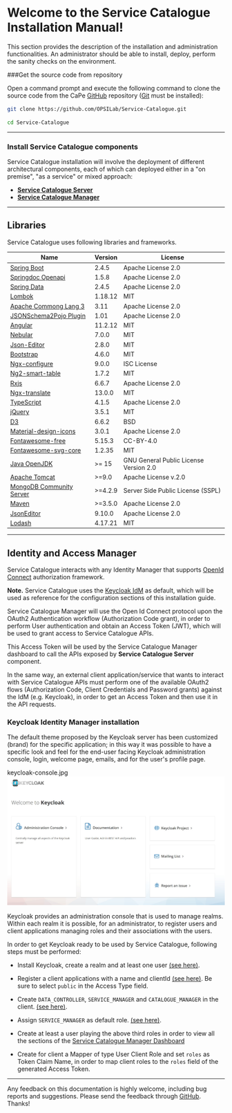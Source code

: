 # Welcome to the Service Catalogue Installation Manual!

This section provides the description of the installation and administration functionalities. An
administrator should be able to install, deploy, perform the sanity checks on
the environment.

###Get the source code from repository

Open a command prompt and execute the following command to clone the source code
from the CaPe [GitHub](https://github.com/OPSILab/Service-Catalogue.git) repository ([Git](https://git-scm.com/downloads) must be installed):

```bash
git clone https://github.com/OPSILab/Service-Catalogue.git
```


```bash
cd Service-Catalogue
```


---

### Install Service Catalogue components
Service Catalogue installation will involve the deployment of different architectural components, each of which can deployed either in a "on premise", "as a service" or mixed approach:

  - [**Service Catalogue Server**](install-sc-server.md)
  - [**Service Catalogue Manager**](install-sc-manager.md)
  
 

---
## Libraries

Service Catalogue uses following libraries and frameworks.

| Name                                                                                    | Version       | License                           |
|-----------------------------------------------------------------------------------------|---------------|-----------------------------------|
| [Spring Boot](https://spring.io/projects/spring-boot)                                   | 2.4.5         | Apache License 2.0                |
| [Springdoc Openapi](https://springdoc.org)                                              | 1.5.8         | Apache License 2.0                |
| [Spring Data](https://spring.io/projects/spring-data)                                   | 2.4.5         | Apache License 2.0                |
| [Lombok](https://projectlombok.org/)                                                    | 1.18.12       | MIT                               |
| [Apache Commong Lang 3](https://commons.apache.org)                                     | 3.11          | Apache License 2.0                |
| [JSONSchema2Pojo Plugin](http://jsonschema2pojo.org)                                    | 1.01          | Apache License 2.0                |
| [Angular](angular.io)                                                                   | 11.2.12       | MIT                               |
| [Nebular](https://akveo.github.io/nebular)                                              | 7.0.0         | MIT                               |
| [Json-Editor](https://github.com/json-editor/json-editor)                               | 2.8.0         | MIT                               |
| [Bootstrap](https://getbootstrap.com )                                                  | 4.6.0         | MIT                               |
| [Ngx-configure](https://github.com/catrielmuller/ngx-configure)                         | 9.0.0         | ISC License                       |
| [Ng2-smart-table](https://akveo.github.io/ng2-smart-table)                              | 1.7.2         | MIT                               |
| [Rxjs](https://rxjs.dev/guide/overview)                                                 | 6.6.7         | Apache License 2.0                |
| [Ngx-translate](http://www.ngx-translate.com/)                                          | 13.0.0        | MIT                               |
| [TypeScript](https://www.typescriptlang.org)                                            | 4.1.5         | Apache License 2.0                |
| [jQuery](jquery.com)                                                                    | 3.5.1         | MIT                               |
| [D3](https://d3js.org)                                                                  | 6.6.2         | BSD                               |
| [Material-design-icons](https://github.com/google/material-design-icons)                | 3.0.1         | Apache License 2.0                |
| [Fontawesome-free](https://fontawesome.com)                                             | 5.15.3        | CC-BY-4.0                         |
| [Fontawesome-svg-core](https://www.npmjs.com/package/@fortawesome/fontawesome-svg-core) | 1.2.35        | MIT                               |                                                                  |               |                                   |
| [Java OpenJDK](https://openjdk.java.net/)                                                                      | >= 15                 | GNU General Public License Version 2.0  |
| [Apache Tomcat](https://tomcat.apache.org)                                                                     | >=9.0                | Apache License v.2.0                    |
| [MongoDB Community Server](www.mongodb.com)                                                                    | >=4.2.9              | Server Side Public License (SSPL)       |
| [Maven](https://maven.apache.org)                                                                              | >=3.5.0              | Apache License 2.0
| [JsonEditor](https://www.npmjs.com/package/jsoneditor)                                                                              | 9.10.0              | Apache License 2.0                      |
| [Lodash](https://www.npmjs.com/package/lodash)                                                                              | 4.17.21              | MIT                      |

---

<a name="identity-manager"></a>
## Identity and Access Manager

Service Catalogue  interacts with any Identity Manager that supports [OpenId Connect](https://openid.net/connect/) authorization framework.

**Note.** Service Catalogue uses the [Keycloak IdM](https://www.keycloak.org/) as default, which will be used as reference for the configuration sections of this installation guide.

Service Catalogue Manager will use the Open Id Connect protocol upon the OAuth2 Authentication workflow (Authorization Code grant), in order to perform User authentication and obtain an Access Token (JWT), which will be used to grant access to Service Catalogue APIs.

This Access Token will be used by the Service Catalogue Manager dashboard to call the APIs exposed  by **Service Catalogue Server** component.

In the same way, an external client application/service that wants to interact with Service Catalogue APIs must perform one of the available OAuth2 flows (Authorization Code, Client Credentials and Password grants) against the IdM (e.g. Keycloak), in order to get an Access Token and then use it in the API requests.

### Keycloak Identity Manager installation

The default theme proposed by the Keycloak server has been customized (brand) for the specific application; in this way it was possible to have a specific look and feel for the end-user facing Keycloak administration console, login, welcome page, emails, and for the user's profile page.

keycloak-console.jpg
![alt tag](keycloak-console.jpg "Keycloak Admin Console")

Keycloak provides an administration console that is used to manage realms. Within each realm it is possible, for an administrator, to register users and client applications managing roles and their associations with the users.


In order to get Keycloak ready to be used by Service Catalogue, following steps must be performed:

 - Install Keycloak, create a realm and at least one user [(see here)](https://www.keycloak.org/getting-started/getting-started-docker).
 - Register a client applications with a name and clientId [(see here)](https://www.keycloak.org/docs/latest/server_admin/#_clients). Be sure to select `public` in the Access Type field.
 - Create  `DATA_CONTROLLER`, `SERVICE_MANAGER` and `CATALOGUE_MANAGER`
 in the  client. [(see here)](https://www.keycloak.org/docs/latest/server_admin/#client-roles).
 - Assign  `SERVICE_MANAGER` as default role. [(see here)](https://www.keycloak.org/docs/latest/server_admin/#_default_roles).

 - Create at least a user playing the above third roles in order to view all the sections of the  [Service Catalogue Manager Dashboard](../usage/index.md)

 - Create for client a Mapper of type User Client Role and set `roles` as Token Claim Name, in order to map client roles to the `roles` field of the generated Access Token. 

---

Any feedback on this documentation is highly welcome, including bug reports and
suggestions. Please send the feedback through
[GitHub](https://github.com/OPSILab/Service-Catalogue). Thanks!

